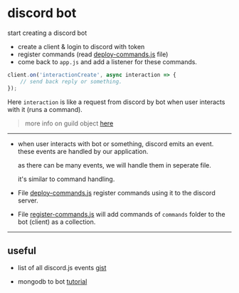 # discord bot

start creating a discord bot

* create a client & login to discord with token
* register commands (read [deploy-commands.js](./deploy-commands.js) file)
* come back to `app.js` and add a listener for these commands.
```js
client.on('interactionCreate', async interaction => {
    // send back reply or something.
});
```
Here `interaction` is like a request from discord by bot when user interacts with it (runs a command).

>  more info on guild object [here](https://discord.js.org/#/docs/main/stable/class/Guild)

---

*   when user interacts with bot or something, discord emits an event.
    these events are handled by our application.

    as there can be many events, we will handle them in seperate file.

    it's similar to command handling.

*   File [deploy-commands.js](./deploy-commands.js) register commands using it to the discord server.
    
*   File [register-commands.js](./tools/register-commands.js) will add commands of `commands` folder to the bot (client) as a collection.



---

## useful

* list of all discord.js events [gist](https://gist.github.com/koad/316b265a91d933fd1b62dddfcc3ff584)

* mongodb to bot [tutorial](https://www.youtube.com/watch?v=a3Gz_7KEJkQ)